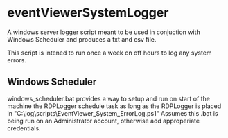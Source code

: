 # eventViewerSystemLogger

A windows server logger script meant to be used in conjuction with Windows Scheduler and produces a txt and csv file.

This script is intened to run once a week on off hours to log any system errors.

## Windows Scheduler
windows_scheduler.bat provides a way to setup and run on start of the machine the RDPLogger schedule task as long as the RDPLogger is placed in "C:\log\scripts\EventViewer_System_ErrorLog.ps1"
Assumes this .bat is being run on an Administrator account, otherwise add approperiate credentials.
